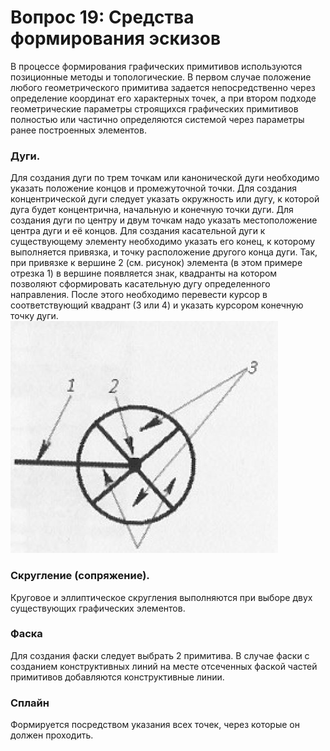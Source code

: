 # Вопрос 19: Средства формирования эскизов
В процессе формирования графических примитивов используются позиционные методы и топологические. В первом случае положение любого геометрического примитива задается непосредственно через определение координат его характерных точек, а при втором подходе геометрические параметры строящихся графических примитивов полностью или частично определяются системой через параметры ранее построенных элементов.
### Дуги. 
Для создания дуги по трем точкам или канонической дуги необходимо указать положение концов и промежуточной точки.
Для создания концентрической дуги следует указать окружность или дугу, к которой дуга будет концентрична, начальную и конечную точки дуги.
Для создания дуги по центру и двум точкам надо указать местоположение центра дуги и её концов.
Для создания касательной дуги к существующему элементу необходимо указать его конец, к которому выполняется привязка, и точку расположение другого конца дуги.
Так, при привязке к вершине 2 (см. рисунок) элемента (в этом примере отрезка 1) в вершине появляется знак, квадранты на котором позволяют сформировать касательную дугу определенного направления. После этого необходимо перевести курсор в соответствующий квадрант (3 или 4) и указать курсором конечную точку дуги.
![Знак, поясняющий формирование касательной дуги](../resources/imgs/19/1.jpg)
### Скругление (сопряжение).
Круговое и эллиптическое скругления выполняются при выборе двух существующих графических элементов.
### Фаска
Для создания фаски следует выбрать 2 примитива. В случае фаски с созданием конструктивных линий на месте отсеченных фаской частей примитивов добавляются конструктивные линии.
### Сплайн
Формируется посредством указания всех точек, через которые он должен проходить.
